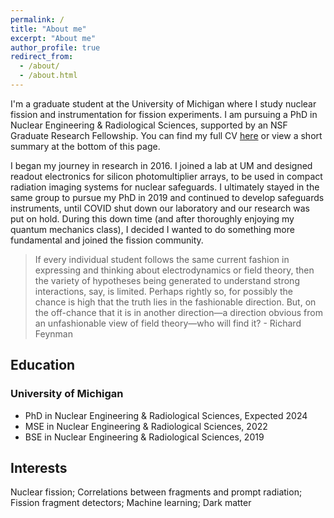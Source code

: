 ```yaml
---
permalink: /
title: "About me"
excerpt: "About me"
author_profile: true
redirect_from:
  - /about/
  - /about.html
---
```


I'm a graduate student at the University of Michigan where I study nuclear fission and instrumentation for fission experiments. I am pursuing a PhD in Nuclear Engineering & Radiological Sciences, supported by an NSF Graduate Research Fellowship. You can find my full CV [here](https://nathangiha.info/cv/) or view a short summary at the bottom of this page.

I began my journey in research in 2016. I joined a lab at UM and designed readout electronics for silicon photomultiplier arrays, to be used in compact radiation imaging systems for nuclear safeguards. I ultimately stayed in the same group to pursue my PhD in 2019 and continued to develop safeguards instruments, until COVID shut down our laboratory and our research was put on hold. During this down time (and after thoroughly enjoying my quantum mechanics class), I decided I wanted to do something more fundamental and joined the fission community.


> If every individual student follows the same current fashion in expressing and thinking about electrodynamics or field theory, then the variety of hypotheses being generated to understand strong interactions, say, is limited. Perhaps rightly so, for possibly the chance is high that the truth lies in the fashionable direction. But, on the off-chance that it is in another direction—a direction obvious from an unfashionable view of field theory—who will find it? - Richard Feynman




## Education   
### University of Michigan   
- PhD in Nuclear Engineering & Radiological Sciences, Expected 2024   
- MSE in Nuclear Engineering & Radiological Sciences, 2022   
- BSE in Nuclear Engineering & Radiological Sciences, 2019

## Interests
Nuclear fission; Correlations between fragments and prompt radiation; Fission fragment detectors; Machine learning; Dark matter
